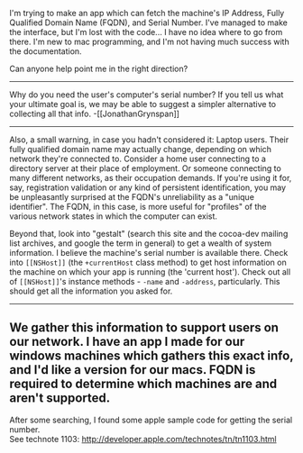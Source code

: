 I'm trying to make an app which can fetch the machine's IP Address, Fully Qualified Domain Name (FQDN), and Serial Number.
I've managed to make the interface, but I'm lost with the code...
I have no idea where to go from there.
I'm new to mac programming, and I'm not having much success with the documentation.

Can anyone help point me in the right direction?

----
Why do you need the user's computer's serial number? If you tell us what your ultimate goal is, we may be able to suggest a simpler alternative to collecting all that info. -[[JonathanGrynspan]]

----

Also, a small warning, in case you hadn't considered it: Laptop users. Their fully qualified domain name may actually change, depending on which network they're connected to. Consider a home user connecting to a directory server at their place of employment. Or someone connecting to many different networks, as their occupation demands. If you're using it for, say, registration validation or any kind of persistent identification, you may be unpleasantly surprised at the FQDN's unreliability as a "unique identifier". The FQDN, in this case, is more useful for "profiles" of the various network states in which the computer can exist.

Beyond that, look into "gestalt" (search this site and the cocoa-dev mailing list archives, and google the term in general) to get a wealth of system information. I believe the machine's serial number is available there. Check into <code>[[NSHost]]</code> (the <code>+currentHost</code> class method) to get host information on the machine on which your app is running (the 'current host'). Check out all of <code>[[NSHost]]</code>'s instance methods - <code>-name</code> and <code>-address</code>, particularly. This should get all the information you asked for.


----
We gather this information to support users on our network. I have an app I made for our windows machines which gathers this exact info, and I'd like a version for our macs. FQDN is required to determine which machines are and aren't supported.
----

After some searching, I found some apple sample code for getting the serial number.  
See technote 1103:
http://developer.apple.com/technotes/tn/tn1103.html